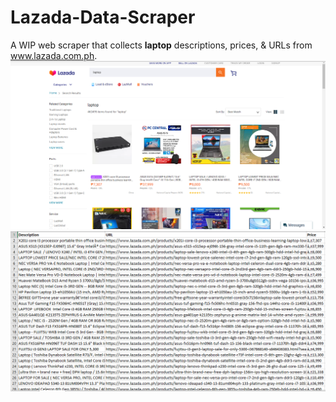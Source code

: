# Lazada-Data-Scraper
A WIP web scraper that collects <b>laptop</b> descriptions, prices, & URLs from www.lazada.com.ph.
<img src="screenshots/searchresult.png">
<img src="screenshots/excelresult.png">

